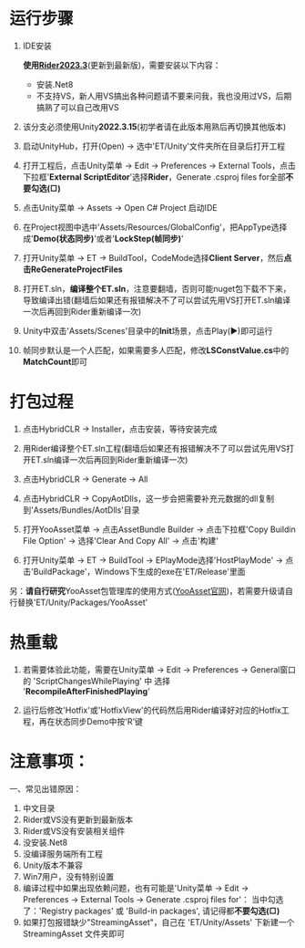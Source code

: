 # 运行步骤
1. IDE安装

   **使用[Rider2023.3](https://www.jetbrains.com/zh-cn/rider/)**(更新到最新版)，需要安装以下内容：
   - 安装.Net8
   - 不支持VS，新人用VS搞出各种问题请不要来问我，我也没用过VS，后期搞熟了可以自己改用VS
   
2. 该分支必须使用Unity**2022.3.15**(初学者请在此版本用熟后再切换其他版本)

3. 启动UnityHub，打开(Open) -> 选中'ET/Unity'文件夹所在目录后打开工程

4. 打开工程后，点击Unity菜单 -> Edit -> Preferences -> External Tools，点击下拉框'**External ScriptEditor**'选择**Rider**，Generate .csproj files for全部**不要勾选(□)**

5. 点击Unity菜单 -> Assets -> Open C# Project 启动IDE

6. 在Project视图中选中'Assets/Resources/GlobalConfig'，把AppType选择成'**Demo(状态同步)**'或者'**LockStep(帧同步)**'

7. 打开Unity菜单 -> ET -> BuildTool，CodeMode选择**Client Server**，然后**点击ReGenerateProjectFiles**

8. 打开ET.sln，**编译整个ET.sln**，注意要翻墙，否则可能nuget包下载不下来，导致编译出错(翻墙后如果还有报错解决不了可以尝试先用VS打开ET.sln编译一次后再回到Rider重新编译一次)

9. Unity中双击'Assets/Scenes'目录中的**Init**场景，点击Play(▶)即可运行

10. 帧同步默认是一个人匹配，如果需要多人匹配，修改**LSConstValue.cs**中的**MatchCount**即可

# 打包过程
1. 点击HybridCLR -> Installer，点击安装，等待安装完成

2. 用Rider编译整个ET.sln工程(翻墙后如果还有报错解决不了可以尝试先用VS打开ET.sln编译一次后再回到Rider重新编译一次)

3. 点击HybridCLR -> Generate -> All

4. 点击HybridCLR -> CopyAotDlls，这一步会把需要补充元数据的dll复制到'Assets/Bundles/AotDlls'目录

5. 打开YooAsset菜单 -> 点击AssetBundle Builder -> 点击下拉框'Copy Buildin File Option' -> 选择'Clear And Copy All' -> 点击'构建'

6. 打开Unity菜单 -> ET -> BuildTool -> EPlayMode选择'HostPlayMode' -> 点击'BuildPackage'，Windows下生成的exe在'ET/Release'里面

另：**请自行研究**YooAsset包管理库的使用方式([YooAsset官网](https://www.yooasset.com/))，若需要升级请自行替换'ET/Unity/Packages/YooAsset'

# 热重载
1. 若需要体验此功能，需要在Unity菜单 -> Edit -> Preferences -> General窗口的 'ScriptChangesWhilePlaying' 中 选择 '**RecompileAfterFinishedPlaying**'

2. 运行后修改'Hotfix'或'HotfixView'的代码然后用Rider编译好对应的Hotfix工程，再在状态同步Demo中按'R'键

# 注意事项：

一、常见出错原因：
1. 中文目录
2. Rider或VS没有更新到最新版本
3. Rider或VS没有安装相关组件
4. 没安装.Net8
5. 没编译服务端所有工程
6. Unity版本不兼容
7. Win7用户，没有特别设置
8. 编译过程中如果出现依赖问题，也有可能是'Unity菜单 -> Edit -> Preferences -> External Tools -> Generate .csproj files for'：
   当中勾选了：'Registry packages' 或 'Build-in packages', 请记得都**不要勾选(□)**
9. 如果打包报错缺少"StreamingAsset"，自己在 'ET/Unity/Assets' 下新建一个 StreamingAsset 文件夹即可
